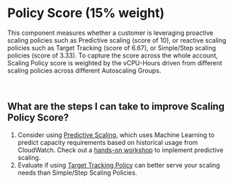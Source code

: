 #  Policy Score (15% weight)

This component measures whether a customer is leveraging proactive scaling policies such as Predictive scaling (score of 10), 
or reactive scaling policies such as Target Tracking (score of 6.67), or Simple/Step scaling policies (score of 3.33). 
To capture the score across the whole account, Scaling Policy score is weighted by the vCPU-Hours driven from different scaling policies across different Autoscaling Groups.

&nbsp;

## What are the steps I can take to improve Scaling Policy Score?

1. Consider using [Predictive Scaling](https://docs.aws.amazon.com/autoscaling/ec2/userguide/ec2-auto-scaling-predictive-scaling.html), which uses Machine Learning to predict capacity requirements based on historical usage from CloudWatch. Check out a [hands-on workshop](https://ec2spotworkshops.com/efficient-and-resilient-ec2-auto-scaling/lab1/10-predictive-scaling.html) to implement predictive scaling.
2. Evaluate if using [Target Tracking Policy](https://docs.aws.amazon.com/autoscaling/ec2/userguide/as-scaling-target-tracking.html) can better serve your scaling needs than Simple/Step Scaling Policies.